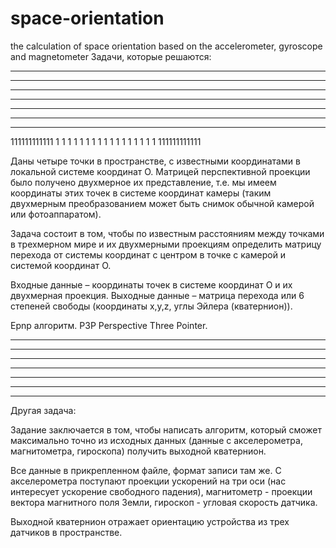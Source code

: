 # space-orientation
the calculation of space orientation based on the accelerometer, gyroscope and magnetometer
Задачи, которые решаются:

************
*      *   *
*    * *   *
*   *  *   *
*      *   *
*      *   *
************

111111111111
1      1   1
1    1 1   1
1   1  1   1
1      1   1
1      1   1
111111111111

Даны четыре точки в пространстве, с известными координатами в локальной системе координат O. 
Матрицей перспективной проекции было получено двухмерное их представление, т.е. мы имеем координаты этих точек 
в системе координат камеры (таким двухмерным преобразованием может быть снимок обычной камерой или фотоаппаратом). 

Задача состоит в том, чтобы по известным расстояниям между точками в трехмерном мире и их двухмерными проекциям 
определить матрицу перехода от системы координат с центром в точке с камерой и системой координат О. 


Входные данные – координаты точек в системе координат О и их двухмерная проекция. 
Выходные данные – матрица перехода или 6 степеней свободы (координаты x,y,z, углы Эйлера (кватернион)).


Epnp алгоритм. P3P Perspective Three Pointer.



************
*   ****   *
*  *    *  *
*      *   *
*    *     *
*  ******  *
************

Другая задача:

Задание заключается в том, чтобы написать алгоритм, который сможет максимально точно из исходных данных 
(данные с акселерометра, магнитометра, гироскопа) получить выходной кватернион. 

Все данные в прикрепленном файле, формат записи там же.
С акселерометра поступают проекции ускорений на три оси (нас интересует ускорение свободного падения), 
магнитометр - проекции вектора магнитного поля Земли, гироскоп - угловая скорость датчика. 

Выходной кватернион отражает ориентацию устройства из трех датчиков в пространстве.
